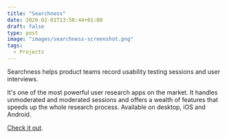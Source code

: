 ```yaml
---
title: "Searchness"
date: 2020-02-01T13:58:44+01:00
draft: false
type: post
image: "images/searchness-screenshot.png"
tags: 
  - Projects
---
```


Searchness helps product teams record usability testing sessions and user interviews.

It's one of the most powerful user research apps on the market. It handles unmoderated and moderated sessions and offers a wealth of features that speeds up the whole research process. Available on desktop, iOS and Android.

[Check it out](https://searchness.com/).
